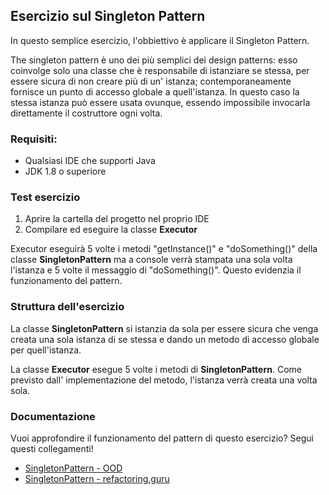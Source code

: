 ## Esercizio sul Singleton Pattern

In questo semplice esercizio, l'obbiettivo è applicare il Singleton Pattern.

The singleton pattern è uno dei più semplici dei design patterns: esso coinvolge solo una classe che è responsabile di istanziare se stessa, per essere sicura di non creare più di un' istanza; contemporaneamente fornisce un punto di accesso globale a quell'istanza. In questo caso la stessa istanza può essere usata ovunque, essendo impossibile invocarla direttamente il costruttore ogni volta.

### Requisiti:
- Qualsiasi IDE che supporti Java
- JDK 1.8 o superiore

### Test esercizio

1. Aprire la cartella del progetto nel proprio IDE
2. Compilare ed eseguire la classe **Executor**

Executor eseguirà 5 volte i metodi "getInstance()" e "doSomething()" della classe **SingletonPattern** ma a console verrà stampata una sola volta l'istanza e 5 volte il messaggio di "doSomething()". Questo evidenzia il funzionamento del pattern.

### Struttura dell'esercizio

La classe **SingletonPattern** si istanzia da sola per essere sicura che venga creata una sola istanza di se stessa e dando un metodo di 
accesso globale per quell'istanza. 

La classe **Executor** esegue 5 volte i metodi di **SingletonPattern**. Come previsto dall' implementazione del metodo, l'istanza 
verrà creata una volta sola.

### Documentazione

Vuoi approfondire il funzionamento del pattern di questo esercizio? Segui questi collegamenti!

- [SingletonPattern - OOD](https://www.oodesign.com/singleton-pattern.html)
- [SingletonPattern - refactoring.guru](https://refactoring.guru/design-patterns/singleton)
